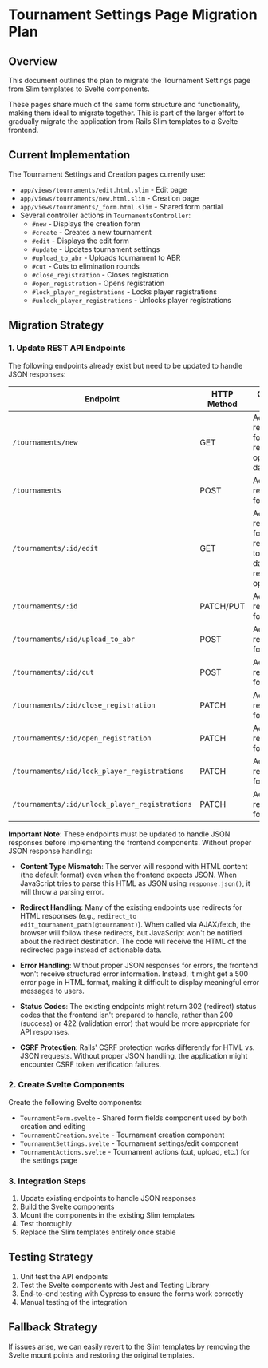 # Tournament Settings Page Migration Plan

## Overview

This document outlines the plan to migrate the Tournament Settings page from
Slim templates to Svelte components.

These pages share much of the same form structure and functionality, making them
ideal to migrate together. This is part of the larger effort to gradually
migrate the application from Rails Slim templates to a Svelte frontend.

## Current Implementation

The Tournament Settings and Creation pages currently use:
- `app/views/tournaments/edit.html.slim` - Edit page
- `app/views/tournaments/new.html.slim` - Creation page
- `app/views/tournaments/_form.html.slim` - Shared form partial
- Several controller actions in `TournamentsController`:
  - `#new` - Displays the creation form
  - `#create` - Creates a new tournament
  - `#edit` - Displays the edit form
  - `#update` - Updates tournament settings
  - `#upload_to_abr` - Uploads tournament to ABR
  - `#cut` - Cuts to elimination rounds
  - `#close_registration` - Closes registration
  - `#open_registration` - Opens registration
  - `#lock_player_registrations` - Locks player registrations
  - `#unlock_player_registrations` - Unlocks player registrations

## Migration Strategy

### 1. Update REST API Endpoints

The following endpoints already exist but need to be updated to handle JSON responses:

| Endpoint                                       | HTTP Method | Changes Needed                                                         |
|------------------------------------------------|-------------|------------------------------------------------------------------------|
| `/tournaments/new`                             | GET         | Add JSON response format to return form options data                   |
| `/tournaments`                                 | POST        | Add JSON response format                                               |
| `/tournaments/:id/edit`                        | GET         | Add JSON response format to return tournament data and related options |
| `/tournaments/:id`                             | PATCH/PUT   | Add JSON response format                                               |
| `/tournaments/:id/upload_to_abr`               | POST        | Add JSON response format                                               |
| `/tournaments/:id/cut`                         | POST        | Add JSON response format                                               |
| `/tournaments/:id/close_registration`          | PATCH       | Add JSON response format                                               |
| `/tournaments/:id/open_registration`           | PATCH       | Add JSON response format                                               |
| `/tournaments/:id/lock_player_registrations`   | PATCH       | Add JSON response format                                               |
| `/tournaments/:id/unlock_player_registrations` | PATCH       | Add JSON response format                                               |

**Important Note**: These endpoints must be updated to handle JSON responses before implementing the frontend components. Without proper JSON response handling:

- **Content Type Mismatch**: The server will respond with HTML content (the default format) even when the frontend expects JSON. When JavaScript tries to parse this HTML as JSON using `response.json()`, it will throw a parsing error.

- **Redirect Handling**: Many of the existing endpoints use redirects for HTML responses (e.g., `redirect_to edit_tournament_path(@tournament)`). When called via AJAX/fetch, the browser will follow these redirects, but JavaScript won't be notified about the redirect destination. The code will receive the HTML of the redirected page instead of actionable data.

- **Error Handling**: Without proper JSON responses for errors, the frontend won't receive structured error information. Instead, it might get a 500 error page in HTML format, making it difficult to display meaningful error messages to users.

- **Status Codes**: The existing endpoints might return 302 (redirect) status codes that the frontend isn't prepared to handle, rather than 200 (success) or 422 (validation error) that would be more appropriate for API responses.

- **CSRF Protection**: Rails' CSRF protection works differently for HTML vs. JSON requests. Without proper JSON handling, the application might encounter CSRF token verification failures.

### 2. Create Svelte Components

Create the following Svelte components:

- `TournamentForm.svelte` - Shared form fields component used by both creation and editing
- `TournamentCreation.svelte` - Tournament creation component
- `TournamentSettings.svelte` - Tournament settings/edit component
- `TournamentActions.svelte` - Tournament actions (cut, upload, etc.) for the settings page

### 3. Integration Steps

1. Update existing endpoints to handle JSON responses
2. Build the Svelte components
3. Mount the components in the existing Slim templates
4. Test thoroughly
5. Replace the Slim templates entirely once stable

## Testing Strategy

1. Unit test the API endpoints
2. Test the Svelte components with Jest and Testing Library
3. End-to-end testing with Cypress to ensure the forms work correctly
4. Manual testing of the integration

## Fallback Strategy

If issues arise, we can easily revert to the Slim templates by removing the Svelte mount points and restoring the original templates.
